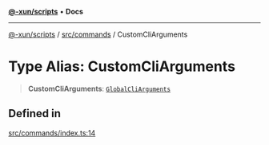 [**@-xun/scripts**](../../../README.md) • **Docs**

***

[@-xun/scripts](../../../README.md) / [src/commands](../README.md) / CustomCliArguments

# Type Alias: CustomCliArguments

> **CustomCliArguments**: [`GlobalCliArguments`](../../configure/type-aliases/GlobalCliArguments.md)

## Defined in

[src/commands/index.ts:14](https://github.com/Xunnamius/xscripts/blob/154567d6fca3f6cf244137e710b029af872e1d9e/src/commands/index.ts#L14)
